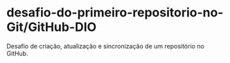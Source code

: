 # desafio-do-primeiro-repositorio-no-Git/GitHub-DIO
Desafio de criação, atualização e sincronização de um  repositório no GitHub.

